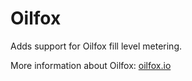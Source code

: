 # Oilfox

Adds support for Oilfox fill level metering.

More information about Oilfox: [oilfox.io](https://www.oilfox.io/?lang=en)